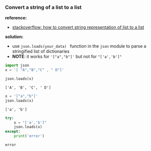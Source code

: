 ### Convert a string of a list to a list

**reference:**
- [stackoverflow: how to convert string representation of list to a list](https://stackoverflow.com/questions/1894269/how-to-convert-string-representation-of-list-to-a-list)

**solution:**
- use  `json.loads(your_data) ` function in the `json` module to parse a stringified list of dictionaries
- **NOTE**: it works for `'["a","b"]'` but not for `"['a','b']"`


```python
import json
x = '[ "A","B","C" , " D"]'

json.loads(x)
```




    ['A', 'B', 'C', ' D']




```python
x = '["a","b"]' 
json.loads(x)    
```




    ['a', 'b']




```python
try:
    x = "['a','b']"
    json.loads(x) 
except:
    print('error')
```

    error
    
